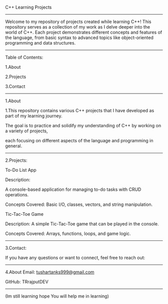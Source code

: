 C++ Learning Projects

----------------------------------------------------------------------------------------------------------------------------------------------------------------------

Welcome to my repository of projects created while learning C++! This repository serves as a collection of my work as I delve deeper into the world of C++. Each project demonstrates different concepts and features of the language, from basic syntax to advanced topics like object-oriented programming and data structures.

----------------------------------------------------------------------------------------------------------------------------------------------------------------------

Table of Contents: 

1.About

2.Projects

3.Contact

----------------------------------------------------------------------------------------------------------------------------------------------------------------------

1.About

1.This repository contains various C++ projects that I have developed as part of my learning journey.

The goal is to practice and solidify my understanding of C++ by working on a variety of projects,

each focusing on different aspects of the language and programming in general.

----------------------------------------------------------------------------------------------------------------------------------------------------------------------

2.Projects: 

To-Do List App

Description: 

A console-based application for managing to-do tasks with CRUD operations.

Concepts Covered: Basic I/O, classes, vectors, and string manipulation.

Tic-Tac-Toe Game

Description: A simple Tic-Tac-Toe game that can be played in the console.

Concepts Covered: Arrays, functions, loops, and game logic.


----------------------------------------------------------------------------------------------------------------------------------------------------------------------

3.Contact:

If you have any questions or want to connect, feel free to reach out:

----------------------------------------------------------------------------------------------------------------------------------------------------------------------

4.About
Email: tushartanks999@gmail.com

GitHub: TRrajputDEV

----------------------------------------------------------------------------------------------------------------------------------------------------------------------
(Im still learning hope You will help me in learning)
